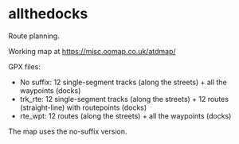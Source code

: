 # allthedocks

Route planning.

Working map at https://misc.oomap.co.uk/atdmap/

GPX files:
* No suffix: 12 single-segment tracks (along the streets) + all the waypoints (docks)
* trk_rte: 12 single-segment tracks (along the streets) + 12 routes (straight-line) with routepoints (docks)
* rte_wpt: 12 routes (along the streets) + all the waypoints (docks)

The map uses the no-suffix version.

